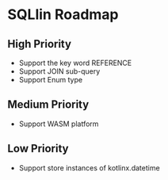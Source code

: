 # SQLlin Roadmap

## High Priority

* Support the key word REFERENCE
* Support JOIN sub-query
* Support Enum type

## Medium Priority

* Support WASM platform

## Low Priority

* Support store instances of kotlinx.datetime